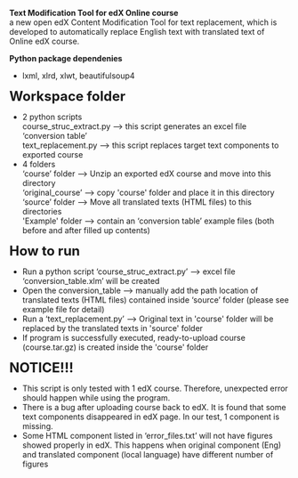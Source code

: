 
<b> Text Modification Tool for edX Online course</b><br>
a new open edX Content Modification Tool for text replacement, which is developed to automatically replace English text with translated text of Online edX course. 

<b> Python package dependenies</b>
- lxml, xlrd, xlwt, beautifulsoup4


<b><font size="5"> Workspace folder  </font></b>
- 2 python scripts 
<br>course_struc_extract.py --> this script generates an excel file ‘conversion table’ 
<br>text_replacement.py --> this script replaces target text components to exported course  
- 4 folders
<br>‘course’ folder --> Unzip an exported edX course and move into this directory 
<br>‘original_course’ --> copy 'course' folder and place it in this directory
<br>‘source’ folder --> Move all translated texts (HTML files) to this directories
<br>'Example' folder --> contain an ‘conversion table’ example files (both before and after filled up contents)


<b><font size="5"> How to run </font></b>
- Run a python script ‘course_struc_extract.py’ 
   --> excel file ‘conversion_table.xlm’ will be created
- Open the conversion_table 
   --> manually add the path location of translated texts (HTML files) contained inside ‘source’ folder (please see example file for detail)
- Run a ‘text_replacement.py’ 
   --> Original text in 'course' folder will be replaced by the translated texts in 'source' folder
- If program is successfully executed, ready-to-upload course (course.tar.gz) is created inside the 'course' folder


<b><font size="5">NOTICE!!!</font></b>

- This script is only tested with 1 edX course. Therefore, unexpected error should happen while using the program. 
- There is a bug after uploading course back to edX. It is found that some text components disappeared in edX page. In our test, 1 component is missing.
- Some HTML component listed in ‘error_files.txt’ will not have figures showed properly in edX. This happens when original component (Eng) and translated component (local language) have different number of figures   


